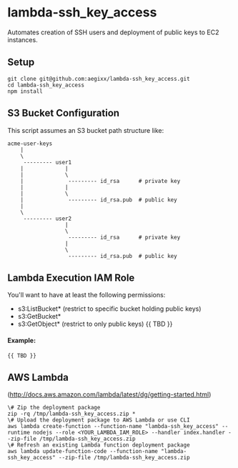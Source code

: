 # lambda-ssh_key_access
Automates creation of SSH users and deployment of public keys to EC2 instances.

## Setup
```
git clone git@github.com:aegixx/lambda-ssh_key_access.git
cd lambda-ssh_key_access
npm install
```

## S3 Bucket Configuration
This script assumes an S3 bucket path structure like:
```
acme-user-keys
    |
    \
     --------- user1
    |             |
    |             \
    |              --------- id_rsa      # private key
    |             |
    |             \
    |              --------- id_rsa.pub  # public key
    |
    \
     --------- user2
                  |
                  \
                   --------- id_rsa      # private key
                  |
                  \
                   --------- id_rsa.pub  # public key
```

## Lambda Execution IAM Role
You'll want to have at least the following permissions:
* s3:ListBucket*  (restrict to specific bucket holding public keys)
* s3:GetBucket*  
* s3:GetObject* (restrict to only public keys)
{{ TBD }}

#### Example:
```
{{ TBD }}
```

## AWS Lambda
(http://docs.aws.amazon.com/lambda/latest/dg/getting-started.html)

```
\# Zip the deployment package
zip -rq /tmp/lambda-ssh_key_access.zip *
\# Upload the deployment package to AWS Lambda or use CLI
aws lambda create-function --function-name "lambda-ssh_key_access" --runtime nodejs --role <YOUR_LAMBDA_IAM_ROLE> --handler index.handler --zip-file /tmp/lambda-ssh_key_access.zip
\# Refresh an existing Lambda function deployment package
aws lambda update-function-code --function-name "lambda-ssh_key_access" --zip-file /tmp/lambda-ssh_key_access.zip
```